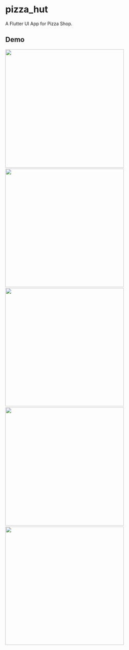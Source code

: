 # pizza_hut

A Flutter UI App for Pizza Shop.

## Demo

<img src="https://user-images.githubusercontent.com/69325037/120928745-3f32be80-c6e6-11eb-84c3-5b238ff4cbe9.jpeg" width="370"/> $~$ <img src="https://user-images.githubusercontent.com/69325037/120928737-393cdd80-c6e6-11eb-872a-ac04c6775d7b.jpeg" width="370"/> $~$<img src="https://user-images.githubusercontent.com/69325037/120928728-2d511b80-c6e6-11eb-8180-cbe67d43e036.jpeg" width="370"/> $~$<img src="https://user-images.githubusercontent.com/69325037/120928723-25917700-c6e6-11eb-98e2-cd4063af4f29.jpeg" width="370"/>$~$ <img src="https://user-images.githubusercontent.com/69325037/120928715-1dd1d280-c6e6-11eb-9d32-a92822e1a11d.jpeg" width="370"/> 


